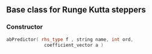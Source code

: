 ## Base class for Runge Kutta steppers

### Constructor

```cpp
abPredictor( rhs_type f , string name, int ord, 
              coefficient_vector a )
```
